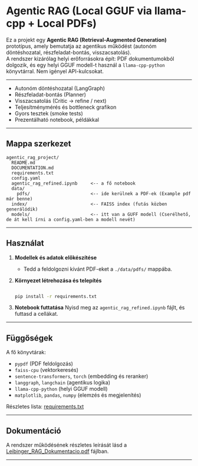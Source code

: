 # Agentic RAG (Local GGUF via llama-cpp + Local PDFs)

Ez a projekt egy **Agentic RAG (Retrieval-Augmented Generation)** prototípus, amely bemutatja az agentikus működést (autonóm döntéshozatal, részfeladat-bontás, visszacsatolás).  
A rendszer kizárólag helyi erőforrásokra épít: PDF dokumentumokból dolgozik, és egy helyi GGUF modell-t használ a `llama-cpp-python` könyvtárral. Nem igényel API-kulcsokat.

---

- Autonóm döntéshozatal (LangGraph)
- Részfeladat-bontás (Planner)
- Visszacsatolás (Critic → refine / next)
- Teljesítménymérés és bottleneck grafikon
- Gyors tesztek (smoke tests)
- Prezentálható notebook, példákkal

---

## Mappa szerkezet
```
agentic_rag_project/
  README.md
  DOCUMENTATION.md
  requirements.txt
  config.yaml
  agentic_rag_refined.ipynb     <-- a fő notebook
  data/
    pdfs/                       <-- ide kerülnek a PDF-ek (Example pdf már benne)
  index/                        <-- FAISS index (futás közben generálódik)
  models/                       <-- itt van a GUFF modell (Cserélhető, de át kell írni a config.yaml-ben a modell nevét)
```

---

## Használat

1. **Modellek és adatok előkészítése**
   - Tedd a feldolgozni kívánt PDF-eket a `./data/pdfs/` mappába.

2. **Környezet létrehozása és telepítés**
   ```bash

   pip install -r requirements.txt

   ```

3. **Notebook futtatása**
   Nyisd meg az `agentic_rag_refined.ipynb` fájlt, és futtasd a cellákat.

---

## Függőségek
A fő könyvtárak:
- `pypdf` (PDF feldolgozás)
- `faiss-cpu` (vektorkeresés)
- `sentence-transformers`, `torch` (embedding és reranker)
- `langgraph`, `langchain` (agentikus logika)
- `llama-cpp-python` (helyi GGUF modell)
- `matplotlib`, `pandas`, `numpy` (elemzés és megjelenítés)

Részletes lista: [requirements.txt](requirements.txt)

---

## Dokumentáció
A rendszer működésének részletes leírását lásd a [Leibinger_RAG_Dokumentacio.pdf](Leibinger_RAG_Dokumentacio.pdf) fájlban.

---
